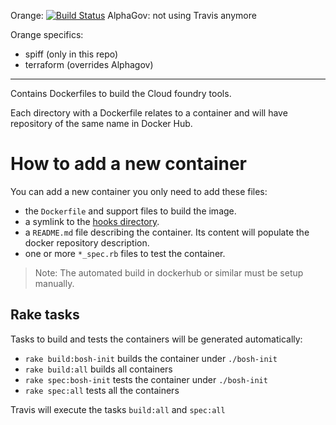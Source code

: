 
Orange: [![Build Status](https://travis-ci.org/orange-cloudfoundry/paas-docker-cloudfoundry-tools.svg)](https://travis-ci.org/orange-cloudfoundry/paas-docker-cloudfoundry-tools)
AlphaGov: not using Travis anymore

Orange specifics:
 * spiff (only in this repo)
 * terraform (overrides Alphagov)

--------------------

Contains Dockerfiles to build the Cloud foundry tools.

Each directory with a Dockerfile relates to a container and will have
repository of the same name in Docker Hub.

# How to add a new container

You can add a new container you only need to add these files:

 * the `Dockerfile` and support files to build the image.
 * a symlink to the [hooks directory](hooks/).
 * a `README.md` file describing the container. Its content will populate the
   docker repository description.
 * one or more `*_spec.rb` files to test the container.

> Note: The automated build in dockerhub or similar must be setup manually.

## Rake tasks

Tasks to build and tests the containers will be generated automatically:

 * `rake build:bosh-init` builds the container under `./bosh-init`
 * `rake build:all` builds all containers
 * `rake spec:bosh-init` tests the container under `./bosh-init`
 * `rake spec:all` tests all the containers

Travis will execute the tasks `build:all` and `spec:all`
